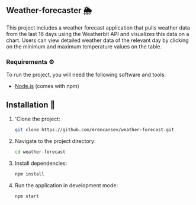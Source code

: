 ## Weather-forecaster 🌦️

This project includes a weather forecast application that pulls weather data from the last 16 days using the Weatherbit API and visualizes this data on a chart. Users can view detailed weather data of the relevant day by clicking on the minimum and maximum temperature values ​​on the table.

### Requirements ⚙️

To run the project, you will need the following software and tools:

- [Node.js](https://nodejs.org/) (comes with npm)

## Installation 🔨

1. 'Clone the project:

   ```bash
   git clone https://github.com/erencansev/weather-forecast.git

   ```

2. Navigate to the project directory:

   ```bash
   cd weather-forecast

   ```

3. Install dependencies:

   ```bash
   npm install

   ```

4. Run the application in development mode:

   ```bash
   npm start
   ```
